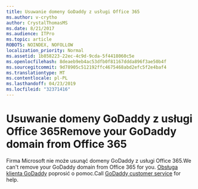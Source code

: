 ```yaml
---
title: Usuwanie domeny GoDaddy z usługi Office 365
ms.author: v-crytho
author: CrystalThomasMS
ms.date: 8/21/2017
ms.audience: ITPro
ms.topic: article
ROBOTS: NOINDEX, NOFOLLOW
localization_priority: Normal
ms.assetid: 1b858223-22ec-4c9d-9cda-5f4418060c5e
ms.openlocfilehash: 8deaeb9eb4ac53dfb0f81167ddda896f3ae50b4f
ms.sourcegitcommit: 9d78905c512192ffc4675468abd2efc5f2e4baf4
ms.translationtype: MT
ms.contentlocale: pl-PL
ms.lasthandoff: 04/23/2019
ms.locfileid: "32371416"
---
```

# <a name="remove-your-godaddy-domain-from-office-365"></a><span data-ttu-id="87c67-102">Usuwanie domeny GoDaddy z usługi Office 365</span><span class="sxs-lookup"><span data-stu-id="87c67-102">Remove your GoDaddy domain from Office 365</span></span>

<span data-ttu-id="87c67-103">Firma Microsoft nie może usunąć domeny GoDaddy z usługi Office 365.</span><span class="sxs-lookup"><span data-stu-id="87c67-103">We can't remove your GoDaddy domain from Office 365 for you.</span></span> <span data-ttu-id="87c67-104">[Obsługa klienta GoDaddy](https://www.godaddy.com/contact-us.aspx.aspx) poprosić o pomoc.</span><span class="sxs-lookup"><span data-stu-id="87c67-104">Call [GoDaddy customer service](https://www.godaddy.com/contact-us.aspx.aspx) for help.</span></span> 
  

